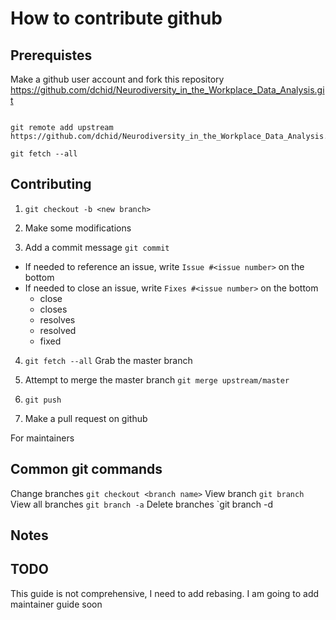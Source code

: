 # How to contribute github


## Prerequistes

Make a github user account and fork this repository https://github.com/dchid/Neurodiversity_in_the_Workplace_Data_Analysis.git

```git clone http://github.com/<yourusename>/Neurodiversity_in_the_Workplace_Data_Analysis.git

git remote add upstream https://github.com/dchid/Neurodiversity_in_the_Workplace_Data_Analysis.git

git fetch --all
```

## Contributing

1. `git checkout -b <new branch>`
2. Make some modifications 

3. Add a commit message `git commit`
  - If needed to reference an issue, write `Issue #<issue number>` on the bottom
  - If needed to close an issue, write `Fixes #<issue number>` on the bottom
     + close
     + closes
     + resolves
     + resolved
     + fixed

4. `git fetch --all` Grab the master branch

5. Attempt to merge the master branch `git merge upstream/master`

6. `git push`

7. Make a pull request on github

For maintainers


## Common git commands

Change branches `git checkout <branch name>`
View branch `git branch`
View all branches `git branch -a`
Delete branches `git branch -d <branch name>


## Notes 


## TODO
This guide is not comprehensive, I need to add rebasing.
I am going to add maintainer guide soon
